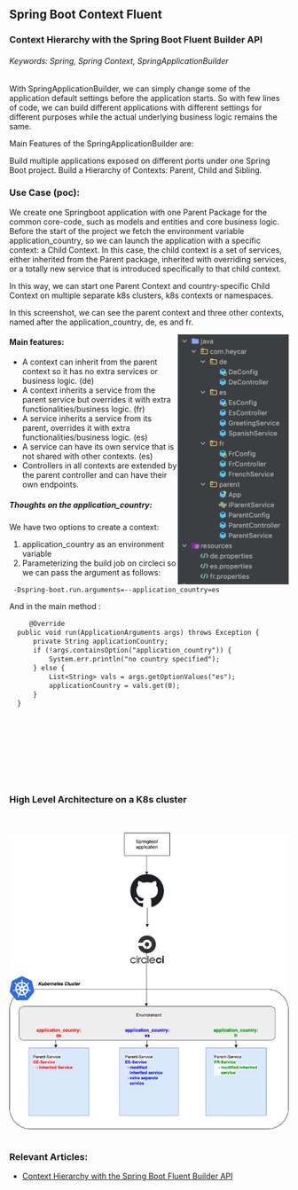 ## Spring Boot Context Fluent
### Context Hierarchy with the Spring Boot Fluent Builder API
###### Keywords: Spring, Spring Context, SpringApplicationBuilder


With SpringApplicationBuilder, we can simply change some of the application default settings before the application starts. So with few lines of code, we can build different applications with different settings for different purposes while the actual underlying business logic remains the same.

Main Features of the SpringApplicationBuilder are:

Build multiple applications exposed on different ports under one Spring Boot project.
Build a Hierarchy of Contexts:  Parent, Child and Sibling.

### Use Case (poc):

We create one Springboot application with one Parent Package for the common core-code, such as models and entities and core business logic. Before the start of the project we fetch the environment variable application_country, so we can launch the application with a specific context: a Child Context. In this case, the child context is a set of services, either inherited from the Parent package, inherited with overriding services, or a totally new service that is introduced specifically to that child context.  

In this way, we can start one Parent Context and country-specific Child Context on multiple separate k8s clusters, k8s contexts or namespaces.  

In this screenshot, we can see the parent context and three other contexts, named after the application_country, de, es and fr.

<img align="right" width="200" height="451" src="Hierarchy.png">

#### Main features:
* A context can inherit from the parent context so it has no extra services or business logic. (de)
* A context inherits a service from the parent service but overrides it with extra functionalities/business logic. (fr)
* A service inherits a service from its parent, overrides it with extra functionalities/business logic. (es)
* A service can have its own service that is not shared with other contexts. (es)
* Controllers in all contexts are extended by the parent controller and can have their own endpoints.

##### Thoughts on the application_country:
We have two options to create a context: 
1. application_country as an environment variable
2. Parameterizing the build job on circleci so we can pass the argument as follows: 
  ```
   -Dspring-boot.run.arguments=--application_country=es
  ```
  And in the main method :
  
  ```
       @Override
    public void run(ApplicationArguments args) throws Exception {
        private String applicationCountry;
        if (!args.containsOption("application_country")) {
            System.err.println("no country specified");
        } else {
            List<String> vals = args.getOptionValues("es");
            applicationCountry = vals.get(0);
        }
    }

  ```

<br/>
<br/>
<br/>
<br/>
<br/>
<br/>
<br/>

### High Level Architecture on a K8s cluster
<br/>
<br/>

<img align="center" src="Internationalised Applications.png">

<br/>
<br/>

### Relevant Articles:

- [Context Hierarchy with the Spring Boot Fluent Builder API](https://www.baeldung.com/spring-boot-context-hierarchy)

